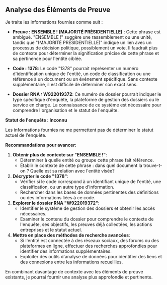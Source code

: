 ## Analyse des Éléments de Preuve

Je traite les informations fournies comme suit :

* **Preuve : ENSEMBLE ! (MAJORITÉ PRÉSIDENTIELLE)** :  Cette phrase est ambiguë. "ENSEMBLE !" suggère une rassemblement ou une unité, tandis que "(MAJORITÉ PRÉSIDENTIELLE)" indique un lien avec un processus de décision politique, possiblement un vote.  Il faudrait plus de contexte pour déterminer la signification précise de cette phrase et sa pertinence pour l'entité ciblée.

* **Code : 1378**: Le code "1378" pourrait représenter un numéro d'identification unique de l'entité, un code de classification ou une référence à un document ou un événement spécifique.  Sans contexte supplémentaire, il est difficile de déterminer son exact sens.

* **Dossier RNA : W922019372**: Ce numéro de dossier pourrait indiquer le type spécifique d'enquête, la plateforme de gestion des dossiers ou le service en charge. La connaissance de ce système est nécessaire pour comprendre l'organisation et le statut de l'enquête.

**Statut de l'enquête : Inconnu**

Les informations fournies ne me permettent pas de déterminer le statut actuel de l'enquête. 

**Recommandations pour avancer:**

1. **Obtenir plus de contexte sur "ENSEMBLE !"**:
    * Déterminer à quelle entité ou groupe cette phrase fait référence.
    * Établir le contexte de cette phrase : dans quel document la trouve-t-on ? Quelle est sa relation avec l'entité visée?  
2. **Décrypter le code "1378"**:
    * Vérifier si le code correspond à un identifiant unique de l'entité, une classification, ou un autre type d'information.
    * Rechercher dans les bases de données pertinentes des définitions ou des informations liées à ce code.
3. **Explorer le dossier RNA "W922019372"**:
    * Identifier le système de gestion des dossiers et obtenir les accès nécessaires. 
    * Examiner  le contenu du dossier pour comprendre le contexte de l'enquête, ses objectifs,  les preuves déjà collectées, les actions entreprises et le statut actuel.
4. **Mettre en place des méthodes de recherche avancées**:
    * Si l'entité est connectée à des réseaux sociaux, des forums ou des plateformes en ligne, effectuer des recherches approfondies pour identifier des informations supplémentaires.
    * Exploiter des outils d'analyse de données pour identifier des liens et des connexions entre les informations recueillies.



En combinant davantage de contexte avec les éléments de preuve existants, je pourrai fournir une analyse plus approfondie et pertinente.
